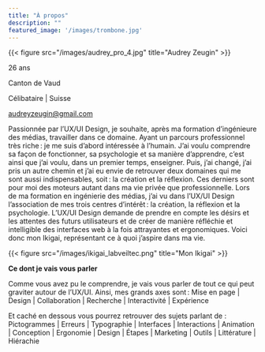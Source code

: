 ```yaml
---
title: "À propos"
description: ""
featured_image: '/images/trombone.jpg'
---
```

{{< figure src="/images/audrey_pro_4.jpg" title="Audrey Zeugin" >}}

26 ans 

Canton de Vaud

Célibataire | Suisse

audreyzeugin@gmail.com 

Passionnée par l’UX/UI Design, je souhaite, après ma formation d’ingénieure des médias, travailler dans ce domaine. Ayant un parcours professionnel très riche : je me suis d’abord intéressée à l’humain. J’ai voulu comprendre sa façon de fonctionner, sa psychologie et sa manière d’apprendre, c’est ainsi que j’ai voulu, dans un premier temps, enseigner. Puis, j’ai changé, j’ai pris un autre chemin et j’ai eu envie de retrouver deux domaines qui me sont aussi indispensables, soit : la création et la réflexion. Ces derniers sont pour moi des moteurs autant dans ma vie privée que professionnelle. Lors de ma formation en ingénierie des médias, j’ai vu dans l’UX/UI Design l’association de mes trois centres d’intérêt : la création, la réflexion et la psychologie. L’UX/UI Design demande de prendre en compte les désirs et les attentes des futurs utilisateurs et de créer de manière réfléchie et intelligible des interfaces web à la fois attrayantes et ergonomiques.
Voici donc mon Ikigai, représentant ce à quoi j’aspire dans ma vie.

{{< figure src="/images/ikigai_labveiltec.png" title="Mon Ikigai" >}}

**Ce dont je vais vous parler**

Comme vous avez pu le comprendre, je vais vous parler de tout ce qui peut graviter autour de l’UX/UI.
Ainsi, mes grands axes sont :
Mise en page | Design | Collaboration | Recherche | Interactivité | Expérience

Et caché en dessous vous pourrez retrouver des sujets parlant de :
Pictogrammes | Erreurs | Typographie | Interfaces | Interactions | Animation | Conception | Ergonomie | Design | Étapes | Marketing | Outils | Littérature | Hiérachie



